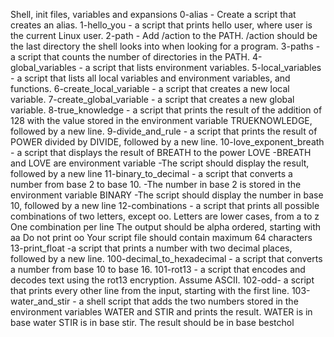 Shell, init files, variables and expansions
0-alias - Create a script that creates an alias.
1-hello_you - a script that prints hello user, where user is the current Linux user.
2-path - Add /action to the PATH. /action should be the last directory the shell looks into when looking for a program.
3-paths -  a script that counts the number of directories in the PATH.
4-global_variables -  a script that lists environment variables.
5-local_variables - a script that lists all local variables and environment variables, and functions.
6-create_local_variable - a script that creates a new local variable.
7-create_global_variable - a script that creates a new global variable.
8-true_knowledge - a script that prints the result of the addition of 128 with the value stored in the environment variable TRUEKNOWLEDGE, followed by a new line.
9-divide_and_rule - a script that prints the result of POWER divided by DIVIDE, followed by a new line.
10-love_exponent_breath - a script that displays the result of BREATH to the power LOVE
                         -BREATH and LOVE are environment variable
                         -The script should display the result, followed by a new line
11-binary_to_decimal - a script that converts a number from base 2 to base 10.
                      -The number in base 2 is stored in the environment variable BINARY
                      -The script should display the number in base 10, followed by a new line
12-combinations - a script that prints all possible combinations of two letters, except oo. 
                    Letters are lower cases, from a to z
                    One combination per line
                    The output should be alpha ordered, starting with aa
                    Do not print oo
                    Your script file should contain maximum 64 characters
 13-print_float  -a script that prints a number with two decimal places, followed by a new line.
 100-decimal_to_hexadecimal -  a script that converts a number from base 10 to base 16.
 101-rot13 - a script that encodes and decodes text using the rot13 encryption. Assume ASCII.
 102-odd- a script that prints every other line from the input, starting with the first line.
 103-water_and_stir - a shell script that adds the two numbers stored in the environment variables WATER and STIR and prints the result.
                  WATER is in base water
                  STIR is in base stir.
                  The result should be in base bestchol
 
